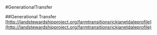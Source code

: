 #GenerationalTransfer 

##Generational Transfer
[http://landstewardshipproject.org/farmtransitionsrickjanetdaleprofile](http://landstewardshipproject.org/farmtransitionsrickjanetdaleprofile)
